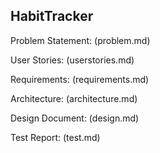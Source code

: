 ## HabitTracker

Problem Statement: (problem.md)

User Stories: (userstories.md)

Requirements: (requirements.md)

Architecture: (architecture.md)

Design Document: (design.md)

Test Report: (test.md)
